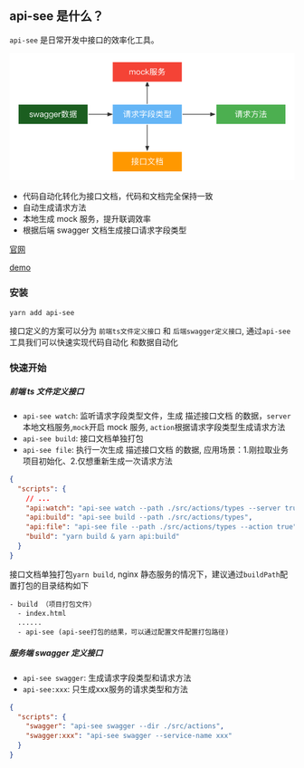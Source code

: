 ## api-see 是什么？

`api-see` 是日常开发中接口的效率化工具。

![image](https://raw.githubusercontent.com/zuolung/api-ui-demo/main/theme.png)

- 代码自动化转化为接口文档，代码和文档完全保持一致
- 自动生成请求方法
- 本地生成 mock 服务，提升联调效率
- 根据后端 swagger 文档生成接口请求字段类型

[官网](https://zuolung.github.io/api-see/#/docs/introduce)

[demo](https://github.com/zuolung/api-ui-demo)

### 安装

```
yarn add api-see
```

接口定义的方案可以分为 `前端ts文件定义接口` 和 `后端swagger定义接口`, 通过`api-see`工具我们可以快速实现代码自动化 和数据自动化

### 快速开始

##### 前端 ts 文件定义接口

- `api-see watch`: 监听请求字段类型文件，生成 描述接口文档 的数据，`server`本地文档服务,`mock`开启 mock 服务, `action`根据请求字段类型生成请求方法
- `api-see build`: 接口文档单独打包
- `api-see file`: 执行一次生成 描述接口文档 的数据, 应用场景：1.刚拉取业务项目初始化、2.仅想重新生成一次请求方法

```json
{
  "scripts": {
    // ...
    "api:watch": "api-see watch --path ./src/actions/types --server true --mock true --action true",
    "api:build": "api-see build --path ./src/actions/types",
    "api:file": "api-see file --path ./src/actions/types --action true",
    "build": "yarn build & yarn api:build"
  }
}
```

接口文档单独打包`yarn build`, nginx 静态服务的情况下，建议通过`buildPath`配置打包的目录结构如下

```
- build （项目打包文件）
  - index.html
  ......
  - api-see (api-see打包的结果，可以通过配置文件配置打包路径)
```

##### 服务端 swagger 定义接口

- `api-see swagger`: 生成请求字段类型和请求方法
- `api-see:xxx`: 只生成xxx服务的请求类型和方法

```json
{
  "scripts": {
    "swagger": "api-see swagger --dir ./src/actions",
    "swagger:xxx": "api-see swagger --service-name xxx"
  }
}
```

